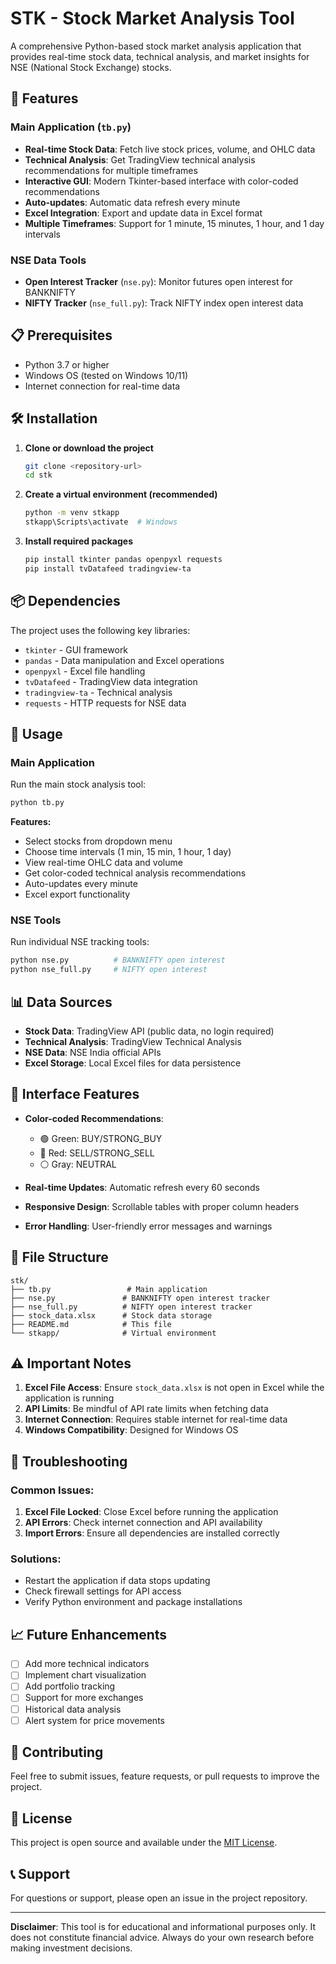 # STK - Stock Market Analysis Tool

A comprehensive Python-based stock market analysis application that provides real-time stock data, technical analysis, and market insights for NSE (National Stock Exchange) stocks.

## 🚀 Features

### Main Application (`tb.py`)
- **Real-time Stock Data**: Fetch live stock prices, volume, and OHLC data
- **Technical Analysis**: Get TradingView technical analysis recommendations for multiple timeframes
- **Interactive GUI**: Modern Tkinter-based interface with color-coded recommendations
- **Auto-updates**: Automatic data refresh every minute
- **Excel Integration**: Export and update data in Excel format
- **Multiple Timeframes**: Support for 1 minute, 15 minutes, 1 hour, and 1 day intervals

### NSE Data Tools
- **Open Interest Tracker** (`nse.py`): Monitor futures open interest for BANKNIFTY
- **NIFTY Tracker** (`nse_full.py`): Track NIFTY index open interest data

## 📋 Prerequisites

- Python 3.7 or higher
- Windows OS (tested on Windows 10/11)
- Internet connection for real-time data

## 🛠️ Installation

1. **Clone or download the project**
   ```bash
   git clone <repository-url>
   cd stk
   ```

2. **Create a virtual environment (recommended)**
   ```bash
   python -m venv stkapp
   stkapp\Scripts\activate  # Windows
   ```

3. **Install required packages**
   ```bash
   pip install tkinter pandas openpyxl requests
   pip install tvDatafeed tradingview-ta
   ```

## 📦 Dependencies

The project uses the following key libraries:
- `tkinter` - GUI framework
- `pandas` - Data manipulation and Excel operations
- `openpyxl` - Excel file handling
- `tvDatafeed` - TradingView data integration
- `tradingview-ta` - Technical analysis
- `requests` - HTTP requests for NSE data

## 🚀 Usage

### Main Application
Run the main stock analysis tool:
```bash
python tb.py
```

**Features:**
- Select stocks from dropdown menu
- Choose time intervals (1 min, 15 min, 1 hour, 1 day)
- View real-time OHLC data and volume
- Get color-coded technical analysis recommendations
- Auto-updates every minute
- Excel export functionality

### NSE Tools
Run individual NSE tracking tools:
```bash
python nse.py          # BANKNIFTY open interest
python nse_full.py     # NIFTY open interest
```

## 📊 Data Sources

- **Stock Data**: TradingView API (public data, no login required)
- **Technical Analysis**: TradingView Technical Analysis
- **NSE Data**: NSE India official APIs
- **Excel Storage**: Local Excel files for data persistence

## 🎨 Interface Features

- **Color-coded Recommendations**:
  - 🟢 Green: BUY/STRONG_BUY
  - 🔴 Red: SELL/STRONG_SELL
  - ⚪ Gray: NEUTRAL

- **Real-time Updates**: Automatic refresh every 60 seconds
- **Responsive Design**: Scrollable tables with proper column headers
- **Error Handling**: User-friendly error messages and warnings

## 📁 File Structure

```
stk/
├── tb.py                 # Main application
├── nse.py               # BANKNIFTY open interest tracker
├── nse_full.py          # NIFTY open interest tracker
├── stock_data.xlsx      # Stock data storage
├── README.md            # This file
└── stkapp/              # Virtual environment
```

## ⚠️ Important Notes

1. **Excel File Access**: Ensure `stock_data.xlsx` is not open in Excel while the application is running
2. **API Limits**: Be mindful of API rate limits when fetching data
3. **Internet Connection**: Requires stable internet for real-time data
4. **Windows Compatibility**: Designed for Windows OS

## 🔧 Troubleshooting

### Common Issues:
1. **Excel File Locked**: Close Excel before running the application
2. **API Errors**: Check internet connection and API availability
3. **Import Errors**: Ensure all dependencies are installed correctly

### Solutions:
- Restart the application if data stops updating
- Check firewall settings for API access
- Verify Python environment and package installations

## 📈 Future Enhancements

- [ ] Add more technical indicators
- [ ] Implement chart visualization
- [ ] Add portfolio tracking
- [ ] Support for more exchanges
- [ ] Historical data analysis
- [ ] Alert system for price movements

## 🤝 Contributing

Feel free to submit issues, feature requests, or pull requests to improve the project.

## 📄 License

This project is open source and available under the [MIT License](LICENSE).

## 📞 Support

For questions or support, please open an issue in the project repository.

---

**Disclaimer**: This tool is for educational and informational purposes only. It does not constitute financial advice. Always do your own research before making investment decisions.
